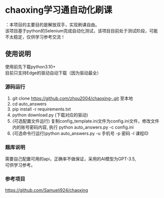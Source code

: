 ﻿# chaoxing学习通自动化刷课  
：本项目的主要目的是解放双手，实现刷课自由。  
该项目基于python的Selenium完成自动化测试，该项目目前处于测试阶段，可能不太稳定，仅供学习参考交流！  
## 使用说明  
使用前先下载python3.10+  
目前只支持Edge的驱动自动下载（因为驱动最全）
### 源码运行  
1. git clone https://github.com/zhou2004/chaoxing-.git  至本地
2. cd auto_answers
3. pip install -r requirements.txt
4. python download.py (下载对应的驱动)
5. (可选配置文件运行) 复制config_template.ini文件为config.ini文件，修改文件内的账号密码内容, 执行 python auto_answers.py -c config.ini
6. (可选命令行运行)python auto_answers.py -u 手机号 -p 密码 -l 课程ID  

### 题库说明  
需要自己配置可用的api，正确率不做保证，采用的AI模型为GPT-3.5,  
可供学习参考。


###  参考项目
https://github.com/Samueli924/chaoxing